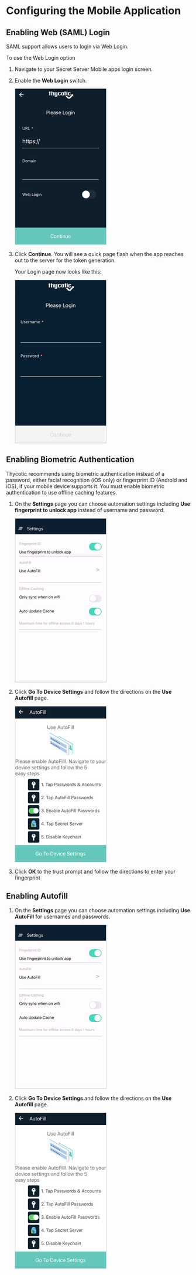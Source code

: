 [title]: # (Configuring the Mobile Application)
[tags]: # (mobile,configuring,configuration)
[priority]: # (3)

# Configuring the Mobile Application

## Enabling Web (SAML) Login

SAML support allows users to login via Web Login.

To use the Web Login option

1. Navigate to your Secret Server Mobile apps login screen.

1. Enable the __Web Login__ switch.

   ![switch](images/web-login-switch.png "Setting the Web Login switch to on")
1. Click __Continue__. You will see a quick page flash when the app reaches out to the server for the token generation.

   Your Login page now looks like this:

   ![login](images/username-pwd.png "Web Login page")

## Enabling Biometric Authentication

Thycotic recommends using biometric authentication instead of a password, either facial recognition (iOS only) or fingerprint ID (Android and iOS), if your mobile device supports it. You must enable biometric authentication to use offline caching features.

1. On the **Settings** page you can choose automation settings including **Use fingerprint to unlock app** instead of username and password.

   ![enable autofill](images/init-5.png "Settings page: Use AutoFill")

1. Click **Go To Device Settings** and follow the directions on the **Use Autofill** page.

   ![autofill](images/init-4.png "Enable autofill functionality prompt on initial login")

1. Click __OK__ to the trust prompt and follow the directions to enter your fingerprint

## Enabling Autofill

1. On the **Settings** page you can choose automation settings including **Use AutoFill** for usernames and passwords.

   ![enable autofill](images/init-5.png "Settings page: Use AutoFill")

1. Click **Go To Device Settings** and follow the directions on the **Use Autofill** page.

   ![autofill](images/init-4.png "Enable autofill functionality prompt on initial login")

